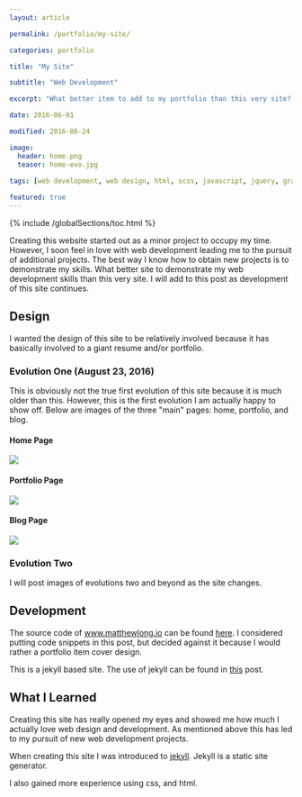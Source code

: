 ```yaml
---
layout: article

permalink: /portfolio/my-site/

categories: portfolio

title: "My Site"

subtitle: "Web Development"

excerpt: "What better item to add to my portfolio than this very site? It demonstrates my web design and development skills."

date: 2016-06-01

modified: 2016-08-24

image: 
  header: home.png
  teaser: home-evo.jpg
  
tags: [web development, web design, html, scss, javascript, jquery, graphic design, photoshop, jekyll]

featured: true
---
```

{% include /globalSections/toc.html %}

Creating this website started out as a minor project to occupy my time. However, I soon feel in love with web development leading me to the pursuit of additional projects. The best way I know how to obtain new projects is to demonstrate my skills. What better site to demonstrate my web development skills than this very site. I will add to this post as development of this site continues.

## Design
I wanted the design of this site to be relatively involved because it has basically involved to a giant resume and/or portfolio.

### Evolution One (August 23, 2016)
This is obviously not the true first evolution of this site because it is much older than this. However, this is the first evolution I am actually happy to show off. Below are images of the three "main" pages: home, portfolio, and blog.

#### Home Page
<div class="scroll-box">
    <img src="/images/post-mtlong-site-evo/evo1/home.jpg">
</div>

#### Portfolio Page
<div class="scroll-box">
    <img src="/images/post-mtlong-site-evo/evo1/portfolio.jpg">
</div>

#### Blog Page
<div class="scroll-box">
    <img src="/images/post-mtlong-site-evo/evo1/blog.jpg">
</div>

### Evolution Two
I will post images of evolutions two and beyond as the site changes.

## Development
The source code of www.matthewlong.io can be found <a href="https://github.com/mtlong29/MySite">here</a>. I considered putting code snippets in this post, but decided against it because I would rather a portfolio item cover design. 

This is a jekyll based site. The use of jekyll can be found in <a href="{{site.url}}/blog/using-jekyll/">this</a> post. 

## What I Learned
Creating this site has really opened my eyes and showed me how much I actually love web design and development. As mentioned above this has led to my pursuit of new web development projects.

When creating this site I was introduced to <a href="http://jekyllrb.com/">jekyll</a>. Jekyll is a static site generator. 

I also gained more experience using css, and html.
